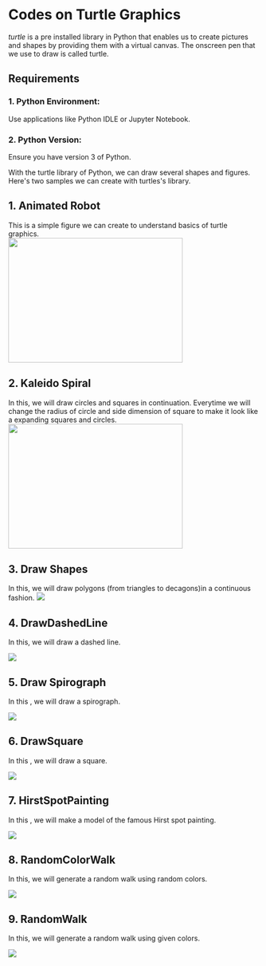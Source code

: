 # Codes on Turtle Graphics

_turtle_ is a pre installed library in Python that enables us to create pictures and shapes by providing them with a virtual canvas. The onscreen pen that we use to draw
is called turtle.

## Requirements
### 1. Python Environment:
Use applications like Python IDLE or Jupyter Notebook.
### 2. Python Version:
Ensure you have version 3 of Python.

With the turtle library of Python, we can draw several shapes and figures. Here's two samples we can create with turtles's library.

## 1. Animated Robot
This is a simple figure we can create to understand basics of turtle graphics.  
<img src="Robot.png" width="350" height="250" />

## 2. Kaleido Spiral
In this, we will draw circles and squares in continuation. Everytime we will change the radius of circle and side dimension of square to make it look like a expanding squares and circles.  
<img src="Kaleido-spiral.png" width="350" height="250" />

## 3. Draw Shapes
In this, we will draw polygons (from triangles to decagons)in a continuous fashion.
![](Shapes.png)

## 4. DrawDashedLine

In this, we will draw a dashed line.

![](DashedLine.png)

## 5. Draw Spirograph

In this , we will draw a spirograph.

![](Spirograph.png)

## 6. DrawSquare 

In this , we will draw a square.

![](Square.png)

## 7. HirstSpotPainting

In this , we will make a model of the famous Hirst spot painting.

![](Dot.png)

## 8. RandomColorWalk

In this, we will generate a random walk using random colors.

![](RandomColorWalk.png)

## 9. RandomWalk

In this, we will generate a random walk using given colors.

![](RandomWalk.png)